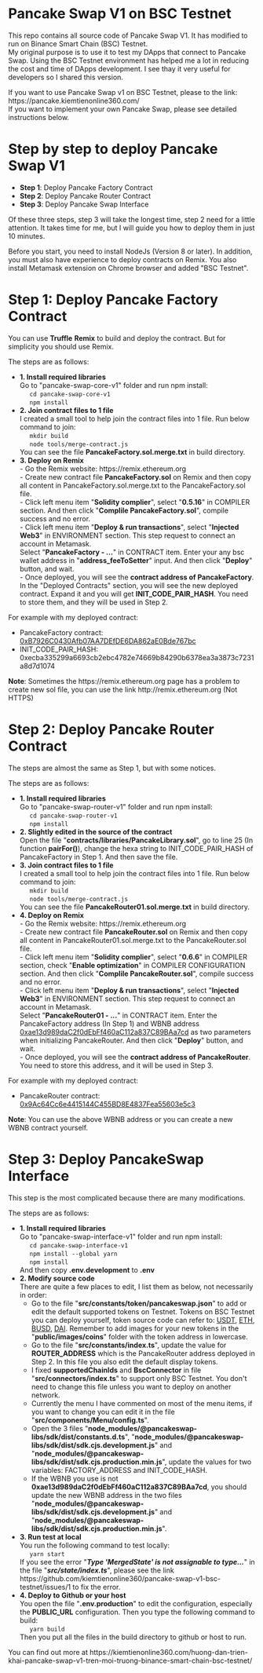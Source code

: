 # Pancake Swap V1 on BSC Testnet
This repo contains all source code of Pancake Swap V1. It has modified to run on Binance Smart Chain (BSC) Testnet.
<br />My original purpose is to use it to test my DApps that connect to Pancake Swap. Using the BSC Testnet environment has helped me a lot in reducing the cost and time of DApps development. I see thay it very useful for developers so I shared this version.

<p>If you want to use Pancake Swap v1 on BSC Testnet, please to the link: https://pancake.kiemtienonline360.com/
<br />If you want to implement your own Pancake Swap, please see detailed instructions below.

# Step by step to deploy Pancake Swap V1
<ul>
  <li><b>Step 1</b>: Deploy Pancake Factory Contract</li>
  <li><b>Step 2</b>: Deploy Pancake Router Contract</li>
  <li><b>Step 3</b>: Deploy Pancake Swap Interface</li>
</ul>
<p>Of these three steps, step 3 will take the longest time, step 2 need for a little attention. It takes time for me, but I will guide you how to deploy them in just 10 minutes.
<p>Before you start, you need to install NodeJs (Version 8 or later). In addition, you must also have experience to deploy contracts on Remix. You also install Metamask extension on Chrome browser and added "BSC Testnet".

# Step 1: Deploy Pancake Factory Contract
You can use <b>Truffle</b> <b>Remix</b> to build and deploy the contract. But for simplicity you should use Remix.
<p>The steps are as follows:
<ul>
  <li>
    <b>1. Install required libraries</b>
    <br />Go to "pancake-swap-core-v1" folder and run npm install:
    <br />&nbsp;&nbsp;&nbsp;&nbsp; <code>cd pancake-swap-core-v1</code>
    <br />&nbsp;&nbsp;&nbsp;&nbsp; <code>npm install</code>
  </li>
  <li>
    <b>2. Join contract files to 1 file</b>
    <br />I created a small tool to help join the contract files into 1 file. Run below command to join:
    <br />&nbsp;&nbsp;&nbsp;&nbsp; <code>mkdir build</code>
    <br />&nbsp;&nbsp;&nbsp;&nbsp; <code>node tools/merge-contract.js</code>
    <br />You can see the file <b>PancakeFactory.sol.merge.txt</b> in build directory.
  </li>
  <li>
    <b>3. Deploy on Remix</b>
    <br /> - Go the Remix website: https://remix.ethereum.org
    <br /> - Create new contract file <b>PancakeFactory.sol</b> on Remix and then copy all content in PancakeFactory.sol.merge.txt to the PancakeFactory.sol file.
    <br /> - Click left menu item "<b>Solidity complier</b>", select "<b>0.5.16</b>" in COMPILER section. And then click "<b>Complile PancakeFactory.sol</b>", compile success and no error.
    <br /> - Click left menu item "<b>Deploy &amp; run transactions</b>", select "<b>Injected Web3</b>" in ENVIRONMENT section. This step request to connect an account in Metamask.
    <br />Select "<b>PancakeFactory - ...</b>" in CONTRACT item. Enter your any bsc wallet address in "<b>address_feeToSetter</b>" input. And then click "<b>Deploy</b>" button, and wait.
    <br /> - Once deployed, you will see the <b>contract address of PancakeFactory</b>. In the "Deployed Contracts" section, you will see the new deployed contract. Expand it and you will get <b>INIT_CODE_PAIR_HASH</b>. You need to store them, and they will be used in Step 2.
  </li>
</ul>
<p>For example with my deployed contract:
<ul>
  <li>PancakeFactory contract: <a href="https://testnet.bscscan.com/address/0xb7926c0430afb07aa7defde6da862ae0bde767bc">0xB7926C0430Afb07AA7DEfDE6DA862aE0Bde767bc</a></li>
  <li>INIT_CODE_PAIR_HASH: 0xecba335299a6693cb2ebc4782e74669b84290b6378ea3a3873c7231a8d7d1074</li>
</ul>
<p><b>Note</b>: Sometimes the https://remix.ethereum.org page has a problem to create new sol file, you can use the link http://remix.ethereum.org (Not HTTPS)

# Step 2: Deploy Pancake Router Contract
The steps are almost the same as Step 1, but with some notices.
<p>The steps are as follows:
<ul>
  <li>
    <b>1. Install required libraries</b>
    <br />Go to "pancake-swap-router-v1" folder and run npm install:
    <br />&nbsp;&nbsp;&nbsp;&nbsp; <code>cd pancake-swap-router-v1</code>
    <br />&nbsp;&nbsp;&nbsp;&nbsp; <code>npm install</code>
  </li>
  <li>
    <b>2. Slightly edited in the source of the contract</b>
    <br />Open the file "<b>contracts/libraries/PancakeLibrary.sol</b>", go to line 25 (In function <b>pairFor()</b>), change the hexa string to INIT_CODE_PAIR_HASH of PancakeFactory in Step 1. And then save the file.
  </li>
  <li>
    <b>3. Join contract files to 1 file</b>
    <br />I created a small tool to help join the contract files into 1 file. Run below command to join:
    <br />&nbsp;&nbsp;&nbsp;&nbsp; <code>mkdir build</code>
    <br />&nbsp;&nbsp;&nbsp;&nbsp; <code>node tools/merge-contract.js</code>
    <br />You can see the file <b>PancakeRouter01.sol.merge.txt</b> in build directory.
  </li>
  <li>
    <b>4. Deploy on Remix</b>
    <br /> - Go the Remix website: https://remix.ethereum.org
    <br /> - Create new contract file <b>PancakeRouter.sol</b> on Remix and then copy all content in PancakeRouter01.sol.merge.txt to the PancakeRouter.sol file.
    <br /> - Click left menu item "<b>Solidity complier</b>", select "<b>0.6.6</b>" in COMPILER section, check "<b>Enable optimization</b>" in COMPILER CONFIGURATION section. And then click "<b>Complile PancakeRouter.sol</b>", compile success and no error.
    <br /> - Click left menu item "<b>Deploy &amp; run transactions</b>", select "<b>Injected Web3</b>" in ENVIRONMENT section. This step request to connect an account in Metamask.
    <br />Select "<b>PancakeRouter01 - ...</b>" in CONTRACT item. Enter the PancakeFactory address (In Step 1) and WBNB address <a href="https://testnet.bscscan.com/address/0xae13d989dac2f0debff460ac112a837c89baa7cd">0xae13d989daC2f0dEbFf460aC112a837C89BAa7cd</a> as two parameters when initializing PancakeRouter. And then click "<b>Deploy</b>" button, and wait.
    <br /> - Once deployed, you will see the <b>contract address of PancakeRouter</b>. You need to store this address, and it will be used in Step 3.
  </li>
</ul>
<p>For example with my deployed contract:
<ul>
  <li>PancakeRouter contract: <a href="https://testnet.bscscan.com/address/0x9Ac64Cc6e4415144C455BD8E4837Fea55603e5c3">0x9Ac64Cc6e4415144C455BD8E4837Fea55603e5c3</a></li>
</ul>
<p><b>Note</b>: You can use the above WBNB address or you can create a new WBNB contract yourself.

# Step 3: Deploy PancakeSwap Interface
This step is the most complicated because there are many modifications. 
<p>The steps are as follows:
<ul>
  <li>
    <b>1. Install required libraries</b>
    <br />Go to "pancake-swap-interface-v1" folder and run npm install:
    <br />&nbsp;&nbsp;&nbsp;&nbsp; <code>cd pancake-swap-interface-v1</code>
    <br />&nbsp;&nbsp;&nbsp;&nbsp; <code>npm install --global yarn</code>
    <br />&nbsp;&nbsp;&nbsp;&nbsp; <code>npm install</code>
    <br />And then copy <b>.env.development</b> to <b>.env</b>
  </li>
  <li>
    <b>2. Modify source code</b>
    <br />There are quite a few places to edit, I list them as below, not necessarily in order:
    <ul>
      <li>Go to the file "<b>src/constants/token/pancakeswap.json</b>" to add or edit the default supported tokens on Testnet. Tokens on BSC Testnet you can deploy yourself, token source code can refer to: <a href="https://testnet.bscscan.com/address/0x7ef95a0fee0dd31b22626fa2e10ee6a223f8a684">USDT</a>, <a href="https://testnet.bscscan.com/address/0x8babbb98678facc7342735486c851abd7a0d17ca">ETH</a>, <a href="https://testnet.bscscan.com/address/0x78867BbEeF44f2326bF8DDd1941a4439382EF2A7">BUSD</a>, <a href="https://testnet.bscscan.com/address/0x8a9424745056Eb399FD19a0EC26A14316684e274">DAI</a>. Remember to add images for your new tokens in the "<b>public/images/coins</b>" folder with the token address in lowercase.</li>
      <li>Go to the file "<b>src/constants/index.ts</b>", update the value for <b>ROUTER_ADDRESS</b> which is the PancakeRouter address deployed in Step 2. In this file you also edit the default display tokens.</li>
      <li>I fixed <b>supportedChainIds</b> and <b>BscConnector</b> in file "<b>src/connectors/index.ts</b>" to support only BSC Testnet. You don't need to change this file unless you want to deploy on another network.</li>
      <li>Currently the menu I have commented on most of the menu items, if you want to change you can edit it in the file "<b>src/components/Menu/config.ts</b>".</li>
      <li>Open the 3 files "<b>node_modules/@pancakeswap-libs/sdk/dist/constants.d.ts</b>", "<b>node_modules/@pancakeswap-libs/sdk/dist/sdk.cjs.development.js</b>" and "<b>node_modules/@pancakeswap-libs/sdk/dist/sdk.cjs.production.min.js</b>", update the values for two variables: FACTORY_ADDRESS and INIT_CODE_HASH.</li>
      <li>If the WBNB you use is not <b>0xae13d989daC2f0dEbFf460aC112a837C89BAa7cd</b>, you should update the new WBNB address in the two files "<b>node_modules/@pancakeswap-libs/sdk/dist/sdk.cjs.development.js</b>" and "<b>node_modules/@pancakeswap-libs/sdk/dist/sdk.cjs.production.min.js</b>".</li>
    </ul>
  </li>
  <li>
    <b>3. Run test at local</b>
    <br />You run the following command to test locally:
    <br />&nbsp;&nbsp;&nbsp;&nbsp; <code>yarn start</code>
    <br />If you see the error "<b><i>Type 'MergedState' is not assignable to type...</i></b>" in the file "<b><i>src/state/index.ts</i></b>", please see the link https://github.com/kiemtienonline360/pancake-swap-v1-bsc-testnet/issues/1 to fix the error.
  </li>
  <li>
    <b>4. Deploy to Github or your host</b>
    <br />You open the file "<b>.env.production</b>" to edit the configuration, especially the <b>PUBLIC_URL</b> configuration. Then you type the following command to build:
    <br />&nbsp;&nbsp;&nbsp;&nbsp; <code>yarn build</code>
    <br />Then you put all the files in the build directory to github or host to run.
  </li>
 </ul>
 
 <p>You can find out more at https://kiemtienonline360.com/huong-dan-trien-khai-pancake-swap-v1-tren-moi-truong-binance-smart-chain-bsc-testnet/
